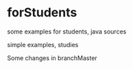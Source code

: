 # forStudents
some examples for students, java sources

simple examples, studies

Some changes in branchMaster
